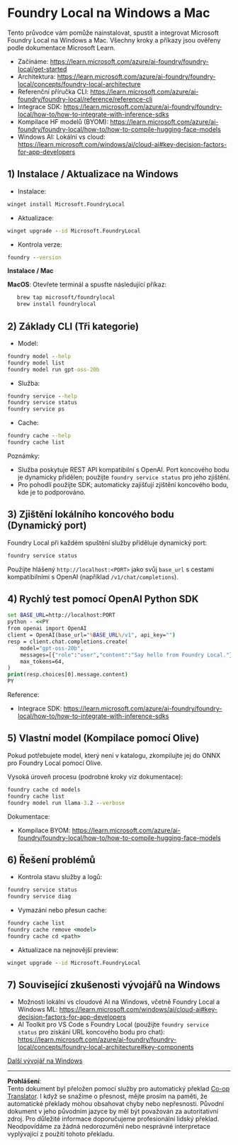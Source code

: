<!--
CO_OP_TRANSLATOR_METADATA:
{
  "original_hash": "ba4a0e432e3b6bfed9026383b0b56cf4",
  "translation_date": "2025-10-02T14:13:50+00:00",
  "source_file": "Module07/foundrylocal.md",
  "language_code": "cs"
}
-->
# Foundry Local na Windows a Mac

Tento průvodce vám pomůže nainstalovat, spustit a integrovat Microsoft Foundry Local na Windows a Mac. Všechny kroky a příkazy jsou ověřeny podle dokumentace Microsoft Learn.

- Začínáme: https://learn.microsoft.com/azure/ai-foundry/foundry-local/get-started
- Architektura: https://learn.microsoft.com/azure/ai-foundry/foundry-local/concepts/foundry-local-architecture
- Referenční příručka CLI: https://learn.microsoft.com/azure/ai-foundry/foundry-local/reference/reference-cli
- Integrace SDK: https://learn.microsoft.com/azure/ai-foundry/foundry-local/how-to/how-to-integrate-with-inference-sdks
- Kompilace HF modelů (BYOM): https://learn.microsoft.com/azure/ai-foundry/foundry-local/how-to/how-to-compile-hugging-face-models
- Windows AI: Lokální vs cloud: https://learn.microsoft.com/windows/ai/cloud-ai#key-decision-factors-for-app-developers

## 1) Instalace / Aktualizace na Windows

- Instalace:
```cmd
winget install Microsoft.FoundryLocal
```
- Aktualizace:
```cmd
winget upgrade --id Microsoft.FoundryLocal
```
- Kontrola verze:
```cmd
foundry --version
```
     
**Instalace / Mac**

**MacOS**: 
Otevřete terminál a spusťte následující příkaz:
```bash
   brew tap microsoft/foundrylocal
   brew install foundrylocal
```

## 2) Základy CLI (Tři kategorie)

- Model:
```cmd
foundry model --help
foundry model list
foundry model run gpt-oss-20b
```
- Služba:
```cmd
foundry service --help
foundry service status
foundry service ps
```
- Cache:
```cmd
foundry cache --help
foundry cache list
```

Poznámky:
- Služba poskytuje REST API kompatibilní s OpenAI. Port koncového bodu je dynamicky přidělen; použijte `foundry service status` pro jeho zjištění.
- Pro pohodlí použijte SDK; automaticky zajišťují zjištění koncového bodu, kde je to podporováno.

## 3) Zjištění lokálního koncového bodu (Dynamický port)

Foundry Local při každém spuštění služby přiděluje dynamický port:
```cmd
foundry service status
```
Použijte hlášený `http://localhost:<PORT>` jako svůj `base_url` s cestami kompatibilními s OpenAI (například `/v1/chat/completions`).

## 4) Rychlý test pomocí OpenAI Python SDK

```cmd
set BASE_URL=http://localhost:PORT
python - <<PY
from openai import OpenAI
client = OpenAI(base_url="%BASE_URL%/v1", api_key="")
resp = client.chat.completions.create(
    model="gpt-oss-20b",
    messages=[{"role":"user","content":"Say hello from Foundry Local."}],
    max_tokens=64,
)
print(resp.choices[0].message.content)
PY
```
Reference:
- Integrace SDK: https://learn.microsoft.com/azure/ai-foundry/foundry-local/how-to/how-to-integrate-with-inference-sdks

## 5) Vlastní model (Kompilace pomocí Olive)

Pokud potřebujete model, který není v katalogu, zkompilujte jej do ONNX pro Foundry Local pomocí Olive.

Vysoká úroveň procesu (podrobné kroky viz dokumentace):
```cmd
foundry cache cd models
foundry cache list
foundry model run llama-3.2 --verbose
```
Dokumentace:
- Kompilace BYOM: https://learn.microsoft.com/azure/ai-foundry/foundry-local/how-to/how-to-compile-hugging-face-models

## 6) Řešení problémů

- Kontrola stavu služby a logů:
```cmd
foundry service status
foundry service diag
```
- Vymazání nebo přesun cache:
```cmd
foundry cache list
foundry cache remove <model>
foundry cache cd <path>
```
- Aktualizace na nejnovější preview:
```cmd
winget upgrade --id Microsoft.FoundryLocal
```

## 7) Související zkušenosti vývojářů na Windows

- Možnosti lokální vs cloudové AI na Windows, včetně Foundry Local a Windows ML:
  https://learn.microsoft.com/windows/ai/cloud-ai#key-decision-factors-for-app-developers
- AI Toolkit pro VS Code s Foundry Local (použijte `foundry service status` pro získání URL koncového bodu pro chat):
  https://learn.microsoft.com/azure/ai-foundry/foundry-local/concepts/foundry-local-architecture#key-components

[Další vývojář na Windows](./windowdeveloper.md)

---

**Prohlášení**:  
Tento dokument byl přeložen pomocí služby pro automatický překlad [Co-op Translator](https://github.com/Azure/co-op-translator). I když se snažíme o přesnost, mějte prosím na paměti, že automatické překlady mohou obsahovat chyby nebo nepřesnosti. Původní dokument v jeho původním jazyce by měl být považován za autoritativní zdroj. Pro důležité informace doporučujeme profesionální lidský překlad. Neodpovídáme za žádná nedorozumění nebo nesprávné interpretace vyplývající z použití tohoto překladu.